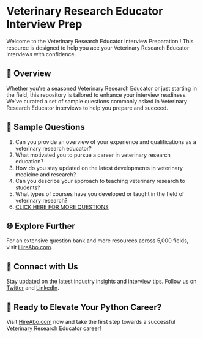 # Veterinary Research Educator Interview Prep

Welcome to the Veterinary Research Educator Interview Preparation ! This resource is designed to help you ace your Veterinary Research Educator interviews with confidence.

## 🚀 Overview

Whether you're a seasoned Veterinary Research Educator or just starting in the field, this repository is tailored to enhance your interview readiness. We've curated a set of sample questions commonly asked in Veterinary Research Educator interviews to help you prepare and succeed.

## 📝 Sample Questions

1. Can you provide an overview of your experience and qualifications as a veterinary research educator?
2. What motivated you to pursue a career in veterinary research education?
3. How do you stay updated on the latest developments in veterinary medicine and research?
4. Can you describe your approach to teaching veterinary research to students?
5. What types of courses have you developed or taught in the field of veterinary research?
6. [CLICK HERE FOR MORE QUESTIONS](https://hireabo.com/job/24_2_43/Veterinary%20Research%20Educator)

## 🌐 Explore Further

For an extensive question bank and more resources across 5,000 fields, visit [HireAbo.com](https://www.hireabo.com).

## 📱 Connect with Us

Stay updated on the latest industry insights and interview tips. Follow us on [Twitter](https://twitter.com/hireabo) and [LinkedIn](https://www.linkedin.com/in/hire-abo-3609972a8/).

## 🚀 Ready to Elevate Your Python Career?

Visit [HireAbo.com](https://www.hireabo.com) now and take the first step towards a successful Veterinary Research Educator career!